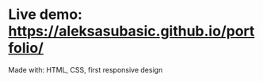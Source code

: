 # Live demo: https://aleksasubasic.github.io/portfolio/
Made with: HTML, CSS, first responsive design
